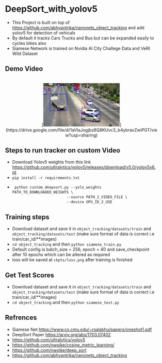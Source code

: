 # DeepSort_with_yolov5
 * This Project is built on top of https://github.com/abhyantrika/nanonets_object_tracking and add yolov5 for detection of vehicals
 * By default it tracks Cars Trucks and Bus but can be expanded easily to cycles bikes also 
 * Siamese Network is trained on Nvidia AI City Challege Data and VeRI Wild Dataset

## Demo Video 
<br>
<div align="center">
[<img src=".github/demo.png" width="50%">](https://drive.google.com/file/d/1aVlaJogjbz8Q8KUvc3_b4ybravZwiPGT/view?usp=sharing)
</div>

## Steps to run tracker on custom Video
 * Download Yolov5 weights from this link https://github.com/ultralytics/yolov5/releases/download/v5.0/yolov5x6.pt
 * ```pip install -r requirements.txt ```
 * ```
    python custom_deepsort.py --yolo_weights PATH_TO_DOWNLOADED_WEIGHTS \
                            --source PATH_2_VIDEO_FILE \
                            --device GPU_ID_2_USE 
    ```
## Training steps 
 * Download dataset and save it in ``` object_tracking/datasets/train ``` and ``` object_tracking/datasets/test ``` (make sure format of data is correct i.e train/car_id/**images)
 * ```cd object_tracking``` and then  ```python siamese_train.py```
 * Default config is batch_size = 256, epoch = 40 and save_checkpoint after 10 epochs which can be altered as required 
 * loss will be saved at ```ckpts/loss.png``` after training is finished

## Get Test Scores 
 * Download dataset and save it in ``` object_tracking/datasets/train ``` and ``` object_tracking/datasets/test ``` (make sure format of data is correct i.e train/car_id/**images)
 * ```cd object_tracking``` and then  ```python siamese_test.py```
## Refrences 
 * Siamese Net https://www.cs.cmu.edu/~rsalakhu/papers/oneshot1.pdf
 * DeepSort Paper https://arxiv.org/abs/1703.07402
 * https://github.com/ultralytics/yolov5
 * https://github.com/nwojke/cosine_metric_learning/
 * https://github.com/nwojke/deep_sort
 * https://github.com/abhyantrika/nanonets_object_tracking
